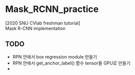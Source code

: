 # Mask_RCNN_practice

[2020 SNU CVlab freshman tutorial]  
Mask R-CNN implementation  


## TODO
- RPN 안에서 box regression module 만들기
- RPN 안에서 get_anchor_label() 함수 tensor들 GPU로 만들기
- 